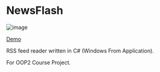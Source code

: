 # NewsFlash
![image](https://user-images.githubusercontent.com/40205522/145957538-2097f4cf-64b9-477f-a66a-46f9f95dfc10.png)

[Demo](https://youtu.be/0HQHLu1FU2s)


RSS feed reader written in C# (Windows From Application).

For OOP2 Course Project.
